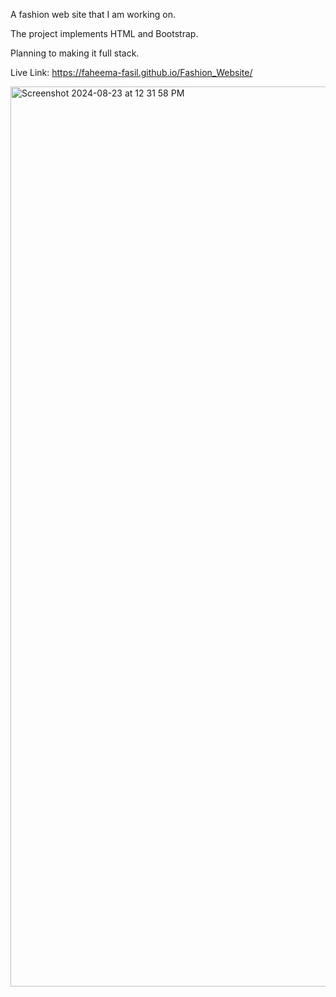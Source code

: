 A fashion web site that I am working on. 

The project implements HTML and Bootstrap.

Planning to making it full stack.

Live Link: https://faheema-fasil.github.io/Fashion_Website/

<img width="1440" alt="Screenshot 2024-08-23 at 12 31 58 PM" src="https://github.com/user-attachments/assets/6598ea13-7625-4d67-8ac8-f0b2c19c5727">
